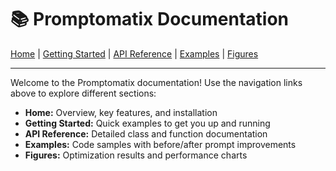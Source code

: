 # 📚 Promptomatix Documentation

[Home](Home.md) | [Getting Started](Getting_Started.md) | [API Reference](API_Reference.md) | [Examples](Examples.md) | [Figures](Figures.md)

---

Welcome to the Promptomatix documentation! Use the navigation links above to explore different sections:

- **Home:** Overview, key features, and installation
- **Getting Started:** Quick examples to get you up and running
- **API Reference:** Detailed class and function documentation
- **Examples:** Code samples with before/after prompt improvements
- **Figures:** Optimization results and performance charts 